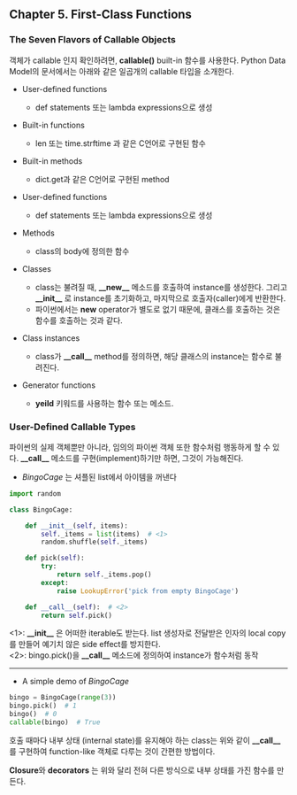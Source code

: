 ## Chapter 5. First-Class Functions

### The Seven Flavors of Callable Objects

객체가 callable 인지 확인하려면, **callable()** built-in 함수를 사용한다.
Python Data Model의 문서에서는 아래와 같은 일곱개의 callable 타입을 소개한다.

* User-defined functions
	- def statements 또는 lambda expressions으로 생성

* Built-in functions
	- len 또는 time.strftime 과 같은 C언어로 구현된 함수

* Built-in methods
	- dict.get과 같은 C언어로 구현된 method

* User-defined functions
	- def statements 또는 lambda expressions으로 생성

* Methods
	- class의 body에 정의한 함수

* Classes
	- class는 불려질 때, **\_\_new\_\_** 메소드를 호출하여 instance를 생성한다. 그리고 **\_\_init\_\_** 로 instance를 초기화하고, 마지막으로 호출자(caller)에게 반환한다.
	- 파이썬에서는 **new** operator가 별도로 없기 때문에, 클래스를 호출하는 것은 함수를 호출하는 것과 같다.

* Class instances
	- class가 **\_\_call\_\_** method를 정의하면, 해당 클래스의 instance는 함수로 불려진다.

* Generator functions
	- **yeild** 키워드를 사용하는 함수 또는 메소드.


### User-Defined Callable Types

파이썬의 실제 객체뿐만 아니라, 임의의 파이썬 객체 또한 함수처럼 행동하게 할 수 있다.
**\_\_call\_\_** 메소드를 구현(implement)하기만 하면, 그것이 가능해진다.

* *BingoCage* 는 셔플된 list에서 아이템을 꺼낸다
```python
import random

class BingoCage:

	def __init__(self, items):
		self._items = list(items)  # <1>
		random.shuffle(self._items)

	def pick(self):
		try:
			return self._items.pop()
		except:
			raise LookupError('pick from empty BingoCage')

	def __call__(self):  # <2>
		return self.pick()
```

<1>: **\_\_init\_\_** 은 어떠한 iterable도 받는다. 
	list 생성자로 전달받은 인자의 local copy를 만들어 예기치 않은 side effect를 방지한다. <br>
<2>: bingo.pick()을 **\_\_call\_\_** 메소드에 정의하여 instance가 함수처럼 동작

---
* A simple demo of *BingoCage*
```python
bingo = BingoCage(range(3))
bingo.pick()  # 1
bingo()  # 0
callable(bingo)  # True
```

호출 때마다 내부 상태 (internal state)를 유지해야 하는 class는 위와 같이 **\_\_call\_\_** 를 구현하여 function-like 객체로 다루는 것이 간편한 방법이다.

**Closure**와 **decorators** 는 위와 달리 전혀 다른 방식으로 내부 상태를 가진 함수를 만든다.